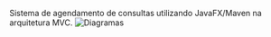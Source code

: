 Sistema de agendamento de consultas utilizando JavaFX/Maven na arquitetura MVC.
![Diagramas](https://github.com/user-attachments/assets/9b1585b2-88cd-4438-8bdb-5ac239f260f8)
